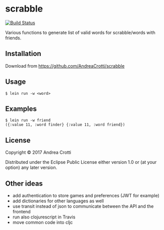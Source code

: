 # scrabble
[![Build Status](https://travis-ci.org/AndreaCrotti/scrabble.svg?branch=master)](https://travis-ci.org/AndreaCrotti/scrabble)

Various functions to generate list of valid words for scrabble/words with friends.

## Installation

Download from https://github.com/AndreaCrotti/scrabble

## Usage

    $ lein run -w <word>

## Examples

    $ lein run -w friend
    ({:value 11, :word finder} {:value 11, :word friend})

## License

Copyright © 2017 Andrea Crotti

Distributed under the Eclipse Public License either version 1.0 or (at
your option) any later version.

## Other ideas

- add authentication to store games and preferences (JWT for example)
- add dictionaries for other languages as well
- use transit instead of json to communicate between the API and the frontend
- run also clojurescript in Travis
- move common code into cljc
